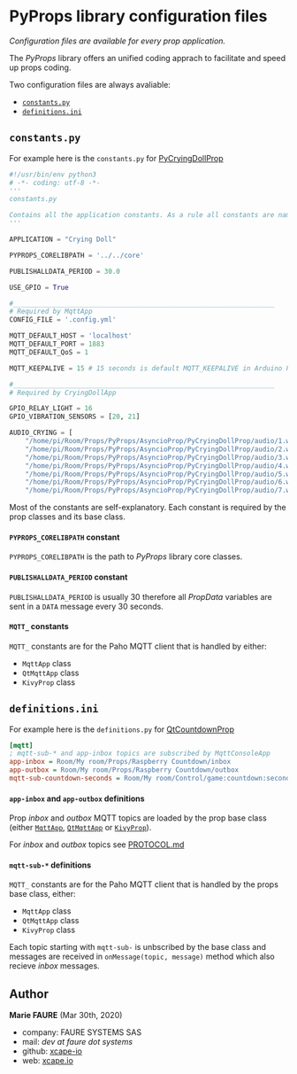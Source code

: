 # PyProps library configuration files
*Configuration files are available for every prop application.*

The *PyProps* library offers an unified coding apprach to facilitate and speed up props coding.

Two configuration files are always avaliable:
* [`constants.py`]( #constantspy)
* [`definitions.ini`](#definitionsini)

## `constants.py`
For example here is the `constants.py` for [PyCryingDollProp](https://github.com/xcape-io/PyProps/tree/master/AsyncioProp/PyCryingDollProp)
```python
#!/usr/bin/env python3
# -*- coding: utf-8 -*-
'''
constants.py

Contains all the application constants. As a rule all constants are named in all caps.
'''

APPLICATION = "Crying Doll"

PYPROPS_CORELIBPATH = '../../core'

PUBLISHALLDATA_PERIOD = 30.0

USE_GPIO = True

#__________________________________________________________________
# Required by MqttApp
CONFIG_FILE = '.config.yml'

MQTT_DEFAULT_HOST = 'localhost'
MQTT_DEFAULT_PORT = 1883
MQTT_DEFAULT_QoS = 1

MQTT_KEEPALIVE = 15 # 15 seconds is default MQTT_KEEPALIVE in Arduino PubSubClient.h

#__________________________________________________________________
# Required by CryingDollApp

GPIO_RELAY_LIGHT = 16
GPIO_VIBRATION_SENSORS = [20, 21]

AUDIO_CRYING = [
	"/home/pi/Room/Props/PyProps/AsyncioProp/PyCryingDollProp/audio/1.wav",
	"/home/pi/Room/Props/PyProps/AsyncioProp/PyCryingDollProp/audio/2.wav",
	"/home/pi/Room/Props/PyProps/AsyncioProp/PyCryingDollProp/audio/3.wav",
	"/home/pi/Room/Props/PyProps/AsyncioProp/PyCryingDollProp/audio/4.wav",
	"/home/pi/Room/Props/PyProps/AsyncioProp/PyCryingDollProp/audio/5.wav",
	"/home/pi/Room/Props/PyProps/AsyncioProp/PyCryingDollProp/audio/6.wav",
	"/home/pi/Room/Props/PyProps/AsyncioProp/PyCryingDollProp/audio/7.wav"]
```

Most of the constants are self-explanatory. Each constant is required by the prop classes and its base class.

#### `PYPROPS_CORELIBPATH` constant
`PYPROPS_CORELIBPATH` is the path to *PyProps* library core classes.

#### `PUBLISHALLDATA_PERIOD` constant
`PUBLISHALLDATA_PERIOD` is usually 30 therefore all *PropData* variables are sent in a `DATA` message every 30 seconds.

#### `MQTT_` constants
`MQTT_` constants are for the Paho MQTT client that is handled by either:
* `MqttApp` class
* `QtMqttApp` class
* `KivyProp` class


## `definitions.ini`
For example here is the `definitions.py` for [QtCountdownProp](https://github.com/xcape-io/PyProps/tree/master/QtProp/QtCountdownProp)
```ini
[mqtt]
; mqtt-sub-* and app-inbox topics are subscribed by MqttConsoleApp
app-inbox = Room/My room/Props/Raspberry Countdown/inbox
app-outbox = Room/My room/Props/Raspberry Countdown/outbox
mqtt-sub-countdown-seconds = Room/My room/Control/game:countdown:seconds
```

#### `app-inbox` and `app-outbox` definitions
Prop *inbox* and *outbox* MQTT topics are loaded by the prop base class (either [`MqttApp`](https://github.com/xcape-io/PyProps/blob/master/core/MqttApp.py), [`QtMqttApp`](https://github.com/xcape-io/PyProps/blob/master/core/QtMqttApp.py) or [`KivyProp`](https://github.com/xcape-io/PyProps/blob/master/core/KivyProp.py)).

For *inbox* and *outbox* topics see [PROTOCOL.md](https://github.com/xcape-io/PyProps/blob/master/PROTOCOL.md)

#### `mqtt-sub-*` definitions
`MQTT_` constants are for the Paho MQTT client that is handled by the props base class, either:
* `MqttApp` class
* `QtMqttApp` class
* `KivyProp` class

Each topic starting with `mqtt-sub-` is unbscribed by the base class and messages are received in `onMessage(topic, message)` method which also recieve *inbox* messages.


## Author

**Marie FAURE** (Mar 30th, 2020)
* company: FAURE SYSTEMS SAS
* mail: *dev at faure dot systems*
* github: <a href="https://github.com/xcape-io?tab=repositories" target="_blank">xcape-io</a>
* web: <a href="https://xcape.io/" target="_blank">xcape.io</a>